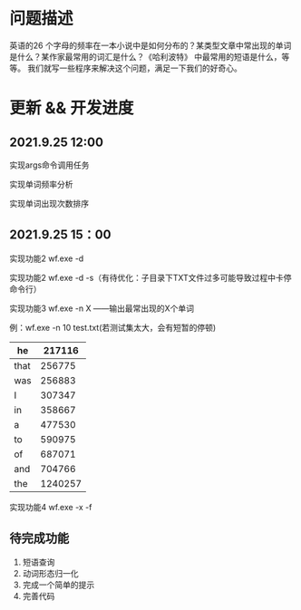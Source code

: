 # 问题描述

英语的26 个字母的频率在一本小说中是如何分布的？某类型文章中常出现的单词是什么？某作家最常用的词汇是什么？《哈利波特》 中最常用的短语是什么，等等。 我们就写一些程序来解决这个问题，满足一下我们的好奇心。

# 更新 && 开发进度

## 2021.9.25 12:00

实现args命令调用任务

实现单词频率分析

实现单词出现次数排序

## 2021.9.25 15：00

实现功能2 wf.exe -d 

实现功能2 wf.exe -d -s（有待优化：子目录下TXT文件过多可能导致过程中卡停命令行）

实现功能3 wf.exe -n X ——输出最常出现的X个单词

例：wf.exe -n 10 test.txt(若测试集太大，会有短暂的停顿)

| he   | 217116  |
| ---- | ------- |
| that | 256775  |
| was  | 256883  |
| I    | 307347  |
| in   | 358667  |
| a    | 477530  |
| to   | 590975  |
| of   | 687071  |
| and  | 704766  |
| the  | 1240257 |

实现功能4 wf.exe -x -f

## 待完成功能

1. 短语查询
2. 动词形态归一化
3. 完成一个简单的提示
4. 完善代码

